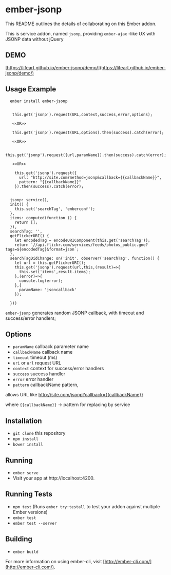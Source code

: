 # ember-jsonp

This README outlines the details of collaborating on this Ember addon.

This is service addon, named `jsonp`, providing `ember-ajax` -like UX with JSONP data without jQuery


## DEMO

 [https://lifeart.github.io/ember-jsonp/demo/](https://lifeart.github.io/ember-jsonp/demo/)


## Usage Example


```
  ember install ember-jsonp

```



```

   this.get('jsonp').request(URL,context,success,error,options);
   
   <<OR>>
   
   this.get('jsonp').request(URL,options).then(success).catch(error);
    
   <<OR>>

   this.get('jsonp').request({url,paramName}).then(success).catch(error);
   
   <<OR>>
   
    this.get('jsonp').request({
      url: "http://site.com?method=jsonp&callback={{callbackName}}",
      pattern: "{{callbackName}}"
    }).then(success).catch(error);
   
```


```
  jsonp: service(),
  init() {
    this.set('searchTag', 'emberconf');
  },
  items: computed(function () {
    return [];
  }),
  searchTag: '',
  getFlickerURI() {
    let encodedTag = encodeURIComponent(this.get('searchTag'));
    return `//api.flickr.com/services/feeds/photos_public.gne?tags=${encodedTag}&format=json`;
  },
  searchTagDidChange: on('init', observer('searchTag', function() {
    let url = this.getFlickerURI();
    this.get('jsonp').request(url,this,(result)=>{
      this.set('items',result.items);
    },(error)=>{
      console.log(error);
    },{
      paramName: 'jsoncallback'
    });

  }))

```

`ember-jsonp` generates random JSONP callback, with timeout and success/error handlers;


## Options 

* `paramName` callback parameter name
* `callbackName` callback name
* `timeout` timeout (ms)
* `uri` or `url` request URL
* `context` context for success/error handlers
* `success` success handler
* `error` error handler
* `pattern` callbackName pattern,

allows URL like  http://site.com/jsonp?callback={{callbackName}}

where `{{callbackName}}` -> pattern for replacing by service

## Installation

* `git clone` this repository
* `npm install`
* `bower install`

## Running

* `ember serve`
* Visit your app at http://localhost:4200.

## Running Tests

* `npm test` (Runs `ember try:testall` to test your addon against multiple Ember versions)
* `ember test`
* `ember test --server`

## Building

* `ember build`

For more information on using ember-cli, visit [http://ember-cli.com/](http://ember-cli.com/).
